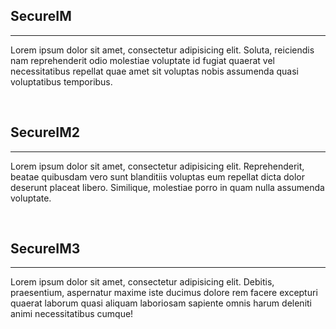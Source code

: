 ## SecureIM

----

Lorem ipsum dolor sit amet, consectetur adipisicing elit. Soluta, reiciendis nam reprehenderit odio molestiae voluptate id fugiat quaerat vel necessitatibus repellat quae amet sit voluptas nobis assumenda quasi voluptatibus temporibus.

<br/>

## SecureIM2

----

Lorem ipsum dolor sit amet, consectetur adipisicing elit. Reprehenderit, beatae quibusdam vero sunt blanditiis voluptas eum repellat dicta dolor deserunt placeat libero. Similique, molestiae porro in quam nulla assumenda voluptate.

<br/>

## SecureIM3

-----

Lorem ipsum dolor sit amet, consectetur adipisicing elit. Debitis, praesentium, aspernatur maxime iste ducimus dolore rem facere excepturi quaerat laborum quasi aliquam laboriosam sapiente omnis harum deleniti animi necessitatibus cumque!